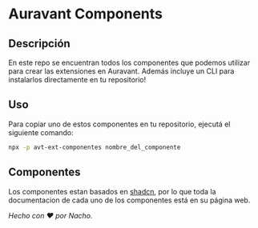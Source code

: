 # Auravant Components

## Descripción

En este repo se encuentran todos los componentes que podemos utilizar para crear las extensiones en Auravant. Además incluye un CLI para instalarlos directamente en tu repositorio!

## Uso

Para copiar uno de estos componentes en tu repositorio, ejecutá el siguiente comando:

```bash
npx -p avt-ext-componentes nombre_del_componente
```

## Componentes

Los componentes estan basados en [shadcn](https://ui.shadcn.com/), por lo que toda la documentacion de cada uno de los componentes está en su página web.

_Hecho con ❤️ por Nacho._
